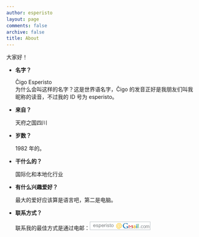 ```yaml
---
author: esperisto
layout: page
comments: false
archive: false
title: About
---
```

大家好！

  * **名字？**

    Ĉigo Esperisto<br /> 为什么会叫这样的名字？这是世界语名字，Ĉigo 的发音正好是我朋友们叫我昵称的读音，不过我的 ID 号为 esperisto。

  * **来自？**

    天府之国四川

  * **岁数？**

    1982 年的。

  * **干什么的？**
  
    国际化和本地化行业
    
  * **有什么兴趣爱好？**

    最大的爱好应该算是语言吧，第二是电脑。
  
  * **联系方式？**

    联系我的最佳方式是通过电邮：![gmail](/assets/images/mygmail.gif)